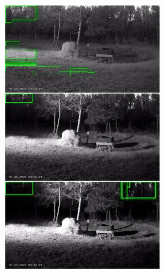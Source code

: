 ![20200526-231645-234650](in/20200526/20200526-231645-234650_0_.jpg)
![20200526-234655-000000](in/20200526/20200526-234655-000000_0_.jpg)
![20200527-000005-003010](in/20200527/20200527-000005-003010_0_.jpg)
